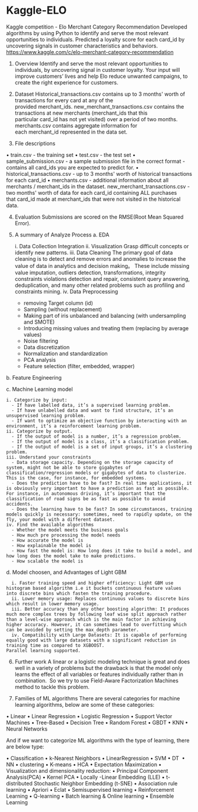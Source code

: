 # Kaggle-ELO
Kaggle competition - Elo Merchant Category Recommendation
Developed algorithms by using Python to identify and serve the most relevant opportunities to individuals.
Predicted a loyalty score for each card_id by uncovering signals in customer characteristics and behaviors.
https://www.kaggle.com/c/elo-merchant-category-recommendation



1) Overview
Identify and serve the most relevant opportunities to individuals, by uncovering signal in customer loyalty. Your input will improve customers’ lives and help Elo reduce unwanted campaigns, to create the right experience for customers.


2) Dataset
Historical_transactions.csv contains up to 3 months' worth of transactions for every card at any of the provided merchant_ids. new_merchant_transactions.csv contains the transactions at new merchants (merchant_ids that this particular card_id has not yet visited) over a period of two months.
merchants.csv contains aggregate information for each merchant_id represented in the data set.

3) File descriptions

• train.csv - the training set
• test.csv - the test set
• sample_submission.csv - a sample submission file in the correct format - contains all card_ids you are expected to predict for.
• historical_transactions.csv - up to 3 months' worth of historical transactions for each card_id
• merchants.csv - additional information about all merchants / merchant_ids in the dataset.
new_merchant_transactions.csv - two months' worth of data for each card_id containing ALL purchases that card_id made at merchant_ids that were not visited in the historical data.

4) Evaluation
Submissions are scored on the RMSE(Root Mean Squared Error).

5) A summary of Analyze Process
  a. EDA
  
    i. Data Collection
    Integration
    ii. Visualization
    Grasp difficult concepts or identify new patterns.
    iii. Data Cleaning
    The primary goal of data cleaning is to detect and remove errors and anomalies to increase the value of data in analytics and decision making。
    These include missing value imputation, outliers detection, transformations, integrity constraints violations detection and repair, consistent query answering, deduplication, and many other related problems such as profiling and constraints mining.
    iv. Data Preprocessing
      - removing Target column (id)
      - Sampling (without replacement)
      - Making part of iris unbalanced and balancing (with undersampling and SMOTE)
      - Introducing missing values and treating them (replacing by average values)
      - Noise filtering
      - Data discretization
      - Normalization and standardization
      - PCA analysis
      - Feature selection (filter, embedded, wrapper)

  b. Feature Engineering

  c. Machine Learning model
  
    i. Categorize by input:
      - If have labelled data, it’s a supervised learning problem.
      - If have unlabelled data and want to find structure, it’s an unsupervised learning problem.
      - If want to optimize an objective function by interacting with an environment, it’s a reinforcement learning problem. 
    ii. Categorize by output.
      - If the output of model is a number, it’s a regression problem.
      - If the output of model is a class, it’s a classification problem.
      - If the output of model is a set of input groups, it’s a clustering problem.
    iii. Understand your constraints
      - Data storage capacity. Depending on the storage capacity of system, might not be able to store gigabytes of classification/regression models or gigabytes of data to clusterize. This is the case, for instance, for embedded systems.
      - Does the prediction have to be fast? In real time applications, it is obviously very important to have a prediction as fast as possible. For instance, in autonomous driving, it’s important that the classification of road signs be as fast as possible to avoid accidents.
      - Does the learning have to be fast? In some circumstances, training models quickly is necessary: sometimes, need to rapidly update, on the fly, your model with a different dataset.
    iv. Find the available algorithms
      - Whether the model meets the business goals
      - How much pre processing the model needs
      - How accurate the model is
      - How explainable the model is
      - How fast the model is: How long does it take to build a model, and how long does the model take to make predictions.
      - How scalable the model is

  d. Model choosen, and Advantages of Light GBM
  
      i. Faster training speed and higher efficiency: Light GBM use histogram based algorithm i.e it buckets continuous feature values into discrete bins which fasten the training procedure.
      ii. Lower memory usage: Replaces continuous values to discrete bins which result in lower memory usage.
      iii. Better accuracy than any other boosting algorithm: It produces much more complex trees by following leaf wise split approach rather than a level-wise approach which is the main factor in achieving higher accuracy. However, it can sometimes lead to overfitting which can be avoided by setting the max_depth parameter.
      iv. Compatibility with Large Datasets: It is capable of performing equally good with large datasets with a significant reduction in training time as compared to XGBOOST.
    Parallel learning supported.


6) Further work
A linear or a logistic modeling technique is great and does well in a variety of problems but the drawback is that the model only learns the effect of all variables or features individually rather than in combination. 
So we try to use Field-Aware Factorization Machines method to tackle this problem.




7) Families of ML algorithms
There are several categories for machine learning algorithms, below are some of these categories:

• Linear
• Linear Regression
• Logistic Regression
• Support Vector Machines
• Tree-Based
• Decision Tree
• Random Forest
• GBDT
• KNN
• Neural Networks

And if we want to categorize ML algorithms with the type of learning, there are below type:

• Classification
• k-Nearest Neighbors
• LinearRegression
• SVM
• DT 
• NN
• clustering
• K-means
• HCA
• Expectation Maximization
• Visualization and dimensionality reduction:
• Principal Component Analysis(PCA)
• Kernel PCA
• Locally -Linear Embedding (LLE)
• t-distributed Stochastic Neighbor Embedding (t-SNE)
• Association rule learning
• Apriori
• Eclat
• Semisupervised learning
• Reinforcement Learning
• Q-learning
• Batch learning & Online learning
• Ensemble Learning

  



